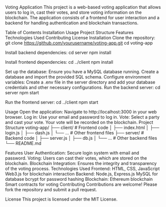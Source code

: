 Voting Application
This project is a web-based voting application that allows users to log in, cast their votes, and store voting information on the blockchain. The application consists of a frontend for user interaction and a backend for handling authentication and blockchain transactions.

Table of Contents
Installation
Usage
Project Structure
Features
Technologies Used
Contributing
License
Installation
Clone the repository:
git clone https://github.com/yourusername/voting-app.git
cd voting-app

Install backend dependencies:
cd server
npm install

Install frontend dependencies:
cd ../client
npm install

Set up the database:
Ensure you have a MySQL database running.
Create a database and import the provided SQL schema.
Configure environment variables:
Create a .env file in the server directory and add your database credentials and other necessary configurations.
Run the backend server:
cd server
npm start

Run the frontend server:
cd ../client
npm start

Usage
Open the application:
Navigate to http://localhost:3000 in your web browser.
Log in:
Use your email and password to log in.
Vote:
Select a party and cast your vote. Your vote will be recorded on the blockchain.
Project Structure
voting-app/
├── client/                 # Frontend code
│   ├── index.html
│   ├── login.js
│   ├── dash.js
│   └── ...                 # Other frontend files
├── server/                 # Backend code
│   ├── server.js
│   ├── db.js
│   └── ...                 # Other backend files
└── README.md

Features
User Authentication: Secure login system with email and password.
Voting: Users can cast their votes, which are stored on the blockchain.
Blockchain Integration: Ensures the integrity and transparency of the voting process.
Technologies Used
Frontend:
HTML, CSS, JavaScript
Web3.js for blockchain interaction
Backend:
Node.js, Express.js
MySQL for database
bcrypt for password hashing
Blockchain:
Ethereum blockchain
Smart contracts for voting
Contributing
Contributions are welcome! Please fork the repository and submit a pull request.

License
This project is licensed under the MIT License.
